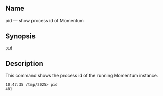 <a name="console_commands.pid"></a>
## Name

pid — show process id of Momentum

## Synopsis

`pid`

<a name="idp13842752"></a>
## Description

This command shows the process id of the running Momentum instance.

```
10:47:35 /tmp/2025> pid
481
```
